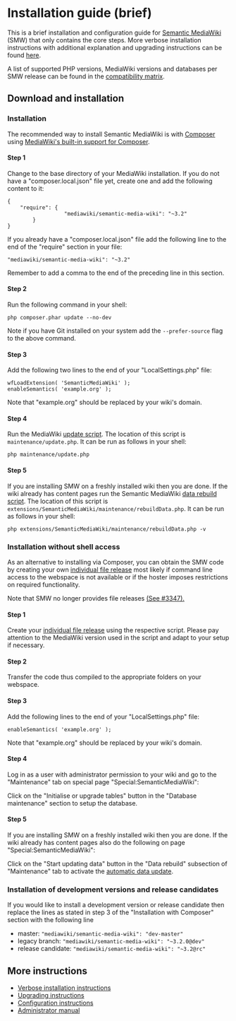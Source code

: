 # Installation guide (brief)

This is a brief installation and configuration guide for [Semantic MediaWiki](../README.md) (SMW)
that only contains the core steps. More verbose installation instructions with additional explanation
and upgrading instructions can be found [here](https://www.semantic-mediawiki.org/wiki/Help:Installation).

A list of supported PHP versions, MediaWiki versions and databases per SMW release can be found
in the [compatibility matrix](COMPATIBILITY.md).


## Download and installation

### Installation

The recommended way to install Semantic MediaWiki is with [Composer](https://getcomposer.org) using
[MediaWiki's built-in support for Composer](https://www.mediawiki.org/wiki/Composer).

#### Step 1

Change to the base directory of your MediaWiki installation. If you do not have a "composer.local.json" file yet,
create one and add the following content to it:

```
{
	"require": {
                  "mediawiki/semantic-media-wiki": "~3.2"
        }
}
```

If you already have a "composer.local.json" file add the following line to the end of the "require"
section in your file:

    "mediawiki/semantic-media-wiki": "~3.2"

Remember to add a comma to the end of the preceding line in this section.

#### Step 2

Run the following command in your shell:

    php composer.phar update --no-dev

Note if you have Git installed on your system add the `--prefer-source` flag to the above command.

#### Step 3

Add the following two lines to the end of your "LocalSettings.php" file:

    wfLoadExtension( 'SemanticMediaWiki' );
    enableSemantics( 'example.org' );

Note that "example.org" should be replaced by your wiki's domain.

#### Step 4

Run the MediaWiki [update script](https://www.mediawiki.org/wiki/Manual:Update.php). The location of
this script is `maintenance/update.php`. It can be run as follows in your shell:

    php maintenance/update.php

#### Step 5

If you are installing SMW on a freshly installed wiki then you are done. If the wiki already has content
pages run the Semantic MediaWiki [data rebuild script](https://www.semantic-mediawiki.org/wiki/Help:Maintenance_script_"rebuildData.php"). The location of this script
is `extensions/SemanticMediaWiki/maintenance/rebuildData.php`. It can be run as follows in your shell:

    php extensions/SemanticMediaWiki/maintenance/rebuildData.php -v

### Installation without shell access

As an alternative to installing via Composer, you can obtain the SMW code by creating your own [individual file release](https://github.com/SemanticMediaWiki/IndividualFileRelease) most likely if command line access to the webspace is not available or if the hoster imposes restrictions on required functionality.

Note that SMW no longer provides file releases [(See #3347).](https://github.com/SemanticMediaWiki/SemanticMediaWiki/pull/1732)

#### Step 1

Create your [individual file release](https://github.com/SemanticMediaWiki/IndividualFileRelease) using the respective script. Please pay attention to the MediaWiki version used in the script and adapt to your setup if necessary.

#### Step 2

Transfer the code thus compiled to the appropriate folders on your webspace.

#### Step 3

Add the following lines to the end of your "LocalSettings.php" file:

    enableSemantics( 'example.org' );

Note that "example.org" should be replaced by your wiki's domain.

#### Step 4

Log in as a user with administrator permission to your wiki and go to the "Maintenance" tab on special page "Special:SemanticMediaWiki":

Click on the "Initialise or upgrade tables" button in the "Database maintenance" section to setup the
database.

#### Step 5

If you are installing SMW on a freshly installed wiki then you are done. If the wiki already has content
pages also do the following on page "Special:SemanticMediaWiki":

Click on the "Start updating data" button in the "Data rebuild" subsection of "Maintenance" tab
to activate the [automatic data update](https://www.semantic-mediawiki.org/wiki/Help:Repairing_SMW's_data).

### Installation of development versions and release candidates

If you would like to install a development version or release candidate then replace the lines as stated in step 3 of the
"Installation with Composer" section with the following line

* master: `"mediawiki/semantic-media-wiki": "dev-master"`
* legacy branch: `"mediawiki/semantic-media-wiki": "~3.2.0@dev"`
* release candidate: `"mediawiki/semantic-media-wiki": "~3.2@rc"`

## More instructions

* [Verbose installation instructions](https://www.semantic-mediawiki.org/wiki/Help:Installation)
* [Upgrading instructions](https://www.semantic-mediawiki.org/wiki/Help:Installation#Upgrading)
* [Configuration instructions](https://www.semantic-mediawiki.org/wiki/Help:Configuration)
* [Administrator manual](https://www.semantic-mediawiki.org/wiki/Help:Administrator_manual)
